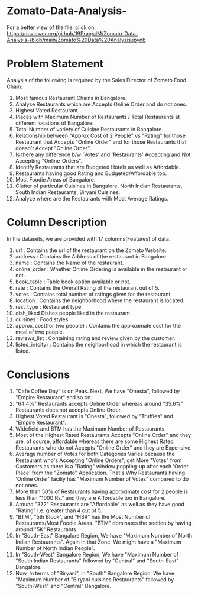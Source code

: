 # Zomato-Data-Analysis-
For a better view of the file, click on: https://nbviewer.org/github/19PranjalM/Zomato-Data-Analysis-/blob/main/Zomato%20Data%20Analysis.ipynb
# Problem Statement
Analysis of the following is required by the Sales Director of Zomato Food Chain:
1. Most famous Restaurant Chains in Bangalore.
2. Analyse Restaurants which are Accepts Online Order and do not ones.
3. Highest Voted Restaurant.
4. Places with Maximum Number of Restaurants / Total Restaurants at different locations of Bangalore.
5. Total Number of variety of Cuisine Restaurants in Bangalore.
6. Relationship between "Approx Cost of 2 People" vs "Rating" for those Restaurant that Accepts "Online Order" and for those Restaurants that doesn't Accept "Online Order".
7. Is there any difference b/w 'Votes' and 'Restaurants' Accepting and Not Accepting "Online_Orders".
8. Identify Restaurants that are Budgeted Hotels as well as Affordable.
9. Restaurants having good Rating and Budgeted/Affordable too.
10. Most Foodie Areas of Bangalore.
11. Clutter of particular Cuisines in Bangalore. North Indian Restaurants, South Indian Restaurants, Biryani Cuisines.
12. Analyze where are the Restaurants with Most Average Ratings.
# Column Description
In the datasets, we are provided with 17 columns(Features) of data.
1.	url : Contains the url of the restaurant on the Zomato Website.
2.	address : Contains the Address of the restaurant in Bangalore.
3.	name : Contains the Name of the restaurant.
4.	online_order : Whether Online Ordering is available in the restaurant or not.
5.	book_table : Table book option available or not.
6.	rate : Contains the Overall Rating of the restaurant out of 5.
7.	votes : Contains total number of ratings given for the restaurant.
8.	location : Contains the neighborhood where the restaurant is located.
9.	rest_type : Restaurant type.
10.	dish_liked Dishes people liked in the restaurant.
11.	cuisines : Food styles.
12.	approx_cost(for two people) : Contains the approximate cost for the meal of two people.
13.	reviews_list : Containing rating and review given by the customer.
14.	listed_in(city) : Contains the neighborhood in which the restaurant is listed.
# Conclusions
1.	"Cafe Coffee Day" is on Peak. Next, We have "Onesta", followed by "Empire Restaurant" and so on.
2.	"64.4%" Restaurants accepts Online Order whereas around "35.6%" Restaurants does not accepts Online Order.
3.	Highest Voted Restaurant is "Onesta", followed by "Truffles" and "Empire Restaurant".
4.	Widefield and BTM has the Maximum Number of Restaurants.
5.	Most of the Highest Rated Restaurants Accepts "Online Order" and they are, of course, affordable whereas there are some Highest Rated Restaurants who do not Accepts "Online Order" and they are Expensive.
6.	Average number of Votes for both Categories Varies because the Restaurant who's Accepting "Online Orders", get More "Votes" from Customers as there is a "Rating" window popping-up after each 'Order Place' from the "Zomato" Application. That's Why Restaurants having 'Online Order' faciliy has "Maximum Number of Votes" compared to do not ones.
7.	More than 50% of Restaurants having approximate cost for 2 people is less than "1000 Rs." and they are Affordable too in Bangalore.
8.	Around "372" Restaurants are "Affordable" as well as they have good "Rating" I.e. greater than 4 out of 5.
9.	"BTM", "5th Block", and "HSR" has the Most Number of Restaurants/Most Foodie Areas. "BTM" dominates the section by having around "5K" Restaurants.
10.	In "South-East" Bangalore Region, We have "Maximum Number of North Indian Restaurants". Again in that Zone, We might have a "Maximum Number of North Indian People".
11.	In "South-West" Bangalore Region, We have "Maximum Number of "South Indian Restaurants" followed by "Central" and "South-East" Bangalore.
12.	Now, In terms of "Biryani", in "South" Bangalore Region, We have "Maximum Number of "Biryani cuisines Restaurants" followed by "South-West" and "Central" Bangalore.
